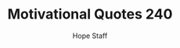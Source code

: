 ---
image: /assets/img/mq/mq_240_steinbeck.png
title: Motivational Quotes 240
categories:
  - Motivational Quotes
author: Hope Staff
notes: Motivational Quotes 240
embed: >-
  EMBED_GOES_HERE
transcript: >-
  SOME LINES OF TEXT START HERE
---